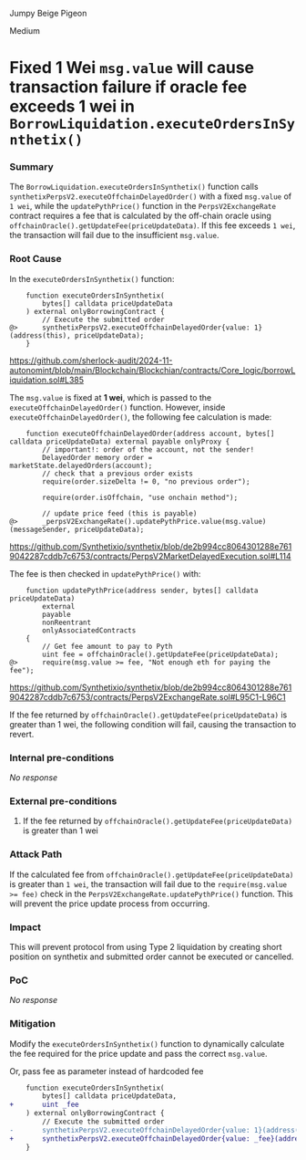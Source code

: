 Jumpy Beige Pigeon

Medium

# Fixed 1 Wei `msg.value` will cause transaction failure if oracle fee exceeds 1 wei in `BorrowLiquidation.executeOrdersInSynthetix()`

### Summary

The `BorrowLiquidation.executeOrdersInSynthetix()` function calls `synthetixPerpsV2.executeOffchainDelayedOrder()` with a fixed `msg.value` of `1 wei`, while the `updatePythPrice()` function in the `PerpsV2ExchangeRate` contract requires a fee that is calculated by the off-chain oracle using `offchainOracle().getUpdateFee(priceUpdateData)`. If this fee exceeds `1 wei`, the transaction will fail due to the insufficient `msg.value`.

### Root Cause

In the `executeOrdersInSynthetix()` function:

```solidity
    function executeOrdersInSynthetix(
        bytes[] calldata priceUpdateData
    ) external onlyBorrowingContract {
        // Execute the submitted order
@>      synthetixPerpsV2.executeOffchainDelayedOrder{value: 1}(address(this), priceUpdateData);
    }
```
https://github.com/sherlock-audit/2024-11-autonomint/blob/main/Blockchain/Blockchian/contracts/Core_logic/borrowLiquidation.sol#L385

The `msg.value` is fixed at **1 wei**, which is passed to the `executeOffchainDelayedOrder()` function. However, inside `executeOffchainDelayedOrder()`, the following fee calculation is made:

```solidity
    function executeOffchainDelayedOrder(address account, bytes[] calldata priceUpdateData) external payable onlyProxy {
        // important!: order of the account, not the sender!
        DelayedOrder memory order = marketState.delayedOrders(account);
        // check that a previous order exists
        require(order.sizeDelta != 0, "no previous order");

        require(order.isOffchain, "use onchain method");

        // update price feed (this is payable)
@>      _perpsV2ExchangeRate().updatePythPrice.value(msg.value)(messageSender, priceUpdateData);
```
https://github.com/Synthetixio/synthetix/blob/de2b994cc8064301288e7619042287cddb7c6753/contracts/PerpsV2MarketDelayedExecution.sol#L114

The fee is then checked in `updatePythPrice()` with:

```solidity
    function updatePythPrice(address sender, bytes[] calldata priceUpdateData)
        external
        payable
        nonReentrant
        onlyAssociatedContracts
    {
        // Get fee amount to pay to Pyth
        uint fee = offchainOracle().getUpdateFee(priceUpdateData);
@>      require(msg.value >= fee, "Not enough eth for paying the fee");
```
https://github.com/Synthetixio/synthetix/blob/de2b994cc8064301288e7619042287cddb7c6753/contracts/PerpsV2ExchangeRate.sol#L95C1-L96C1

If the fee returned by `offchainOracle().getUpdateFee(priceUpdateData)` is greater than 1 wei, the following condition will fail, causing the transaction to revert.

### Internal pre-conditions

_No response_

### External pre-conditions

1. If the fee returned by `offchainOracle().getUpdateFee(priceUpdateData)` is greater than 1 wei

### Attack Path

If the calculated fee from `offchainOracle().getUpdateFee(priceUpdateData)` is greater than `1 wei`, the transaction will fail due to the `require(msg.value >= fee)` check in the `PerpsV2ExchangeRate.updatePythPrice()` function. This will prevent the price update process from occurring.

### Impact

This will prevent protocol from using Type 2 liquidation by creating short position on synthetix and submitted order cannot be executed or cancelled.

### PoC

_No response_

### Mitigation

Modify the `executeOrdersInSynthetix()` function to dynamically calculate the fee required for the price update and pass the correct `msg.value`.

Or, pass fee as parameter instead of hardcoded fee

```diff
    function executeOrdersInSynthetix(
        bytes[] calldata priceUpdateData,
+       uint _fee
    ) external onlyBorrowingContract {
        // Execute the submitted order
-       synthetixPerpsV2.executeOffchainDelayedOrder{value: 1}(address(this), priceUpdateData);
+       synthetixPerpsV2.executeOffchainDelayedOrder{value: _fee}(address(this), priceUpdateData);
    }
```